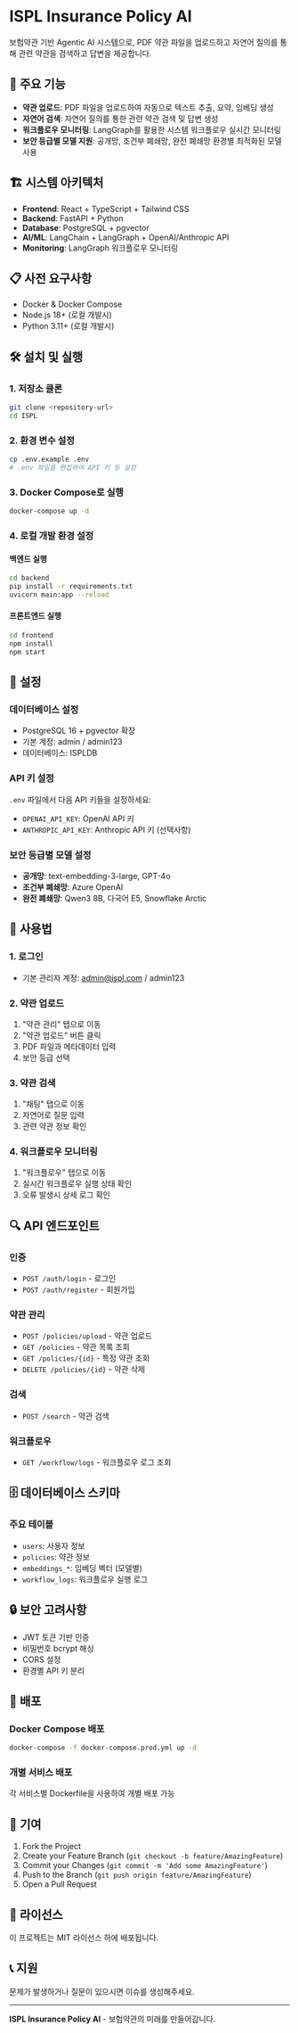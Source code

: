 # ISPL Insurance Policy AI

보험약관 기반 Agentic AI 시스템으로, PDF 약관 파일을 업로드하고 자연어 질의를 통해 관련 약관을 검색하고 답변을 제공합니다.

## 🚀 주요 기능

- **약관 업로드**: PDF 파일을 업로드하여 자동으로 텍스트 추출, 요약, 임베딩 생성
- **자연어 검색**: 자연어 질의를 통한 관련 약관 검색 및 답변 생성
- **워크플로우 모니터링**: LangGraph를 활용한 시스템 워크플로우 실시간 모니터링
- **보안 등급별 모델 지원**: 공개망, 조건부 폐쇄망, 완전 폐쇄망 환경별 최적화된 모델 사용

## 🏗️ 시스템 아키텍처

- **Frontend**: React + TypeScript + Tailwind CSS
- **Backend**: FastAPI + Python
- **Database**: PostgreSQL + pgvector
- **AI/ML**: LangChain + LangGraph + OpenAI/Anthropic API
- **Monitoring**: LangGraph 워크플로우 모니터링

## 📋 사전 요구사항

- Docker & Docker Compose
- Node.js 18+ (로컬 개발시)
- Python 3.11+ (로컬 개발시)

## 🛠️ 설치 및 실행

### 1. 저장소 클론
```bash
git clone <repository-url>
cd ISPL
```

### 2. 환경 변수 설정
```bash
cp .env.example .env
# .env 파일을 편집하여 API 키 등 설정
```

### 3. Docker Compose로 실행
```bash
docker-compose up -d
```

### 4. 로컬 개발 환경 설정

#### 백엔드 실행
```bash
cd backend
pip install -r requirements.txt
uvicorn main:app --reload
```

#### 프론트엔드 실행
```bash
cd frontend
npm install
npm start
```

## 🔧 설정

### 데이터베이스 설정
- PostgreSQL 16 + pgvector 확장
- 기본 계정: admin / admin123
- 데이터베이스: ISPLDB

### API 키 설정
`.env` 파일에서 다음 API 키들을 설정하세요:
- `OPENAI_API_KEY`: OpenAI API 키
- `ANTHROPIC_API_KEY`: Anthropic API 키 (선택사항)

### 보안 등급별 모델 설정
- **공개망**: text-embedding-3-large, GPT-4o
- **조건부 폐쇄망**: Azure OpenAI
- **완전 폐쇄망**: Qwen3 8B, 다국어 E5, Snowflake Arctic

## 📖 사용법

### 1. 로그인
- 기본 관리자 계정: admin@ispl.com / admin123

### 2. 약관 업로드
1. "약관 관리" 탭으로 이동
2. "약관 업로드" 버튼 클릭
3. PDF 파일과 메타데이터 입력
4. 보안 등급 선택

### 3. 약관 검색
1. "채팅" 탭으로 이동
2. 자연어로 질문 입력
3. 관련 약관 정보 확인

### 4. 워크플로우 모니터링
1. "워크플로우" 탭으로 이동
2. 실시간 워크플로우 실행 상태 확인
3. 오류 발생시 상세 로그 확인

## 🔍 API 엔드포인트

### 인증
- `POST /auth/login` - 로그인
- `POST /auth/register` - 회원가입

### 약관 관리
- `POST /policies/upload` - 약관 업로드
- `GET /policies` - 약관 목록 조회
- `GET /policies/{id}` - 특정 약관 조회
- `DELETE /policies/{id}` - 약관 삭제

### 검색
- `POST /search` - 약관 검색

### 워크플로우
- `GET /workflow/logs` - 워크플로우 로그 조회

## 🗄️ 데이터베이스 스키마

### 주요 테이블
- `users`: 사용자 정보
- `policies`: 약관 정보
- `embeddings_*`: 임베딩 벡터 (모델별)
- `workflow_logs`: 워크플로우 실행 로그

## 🔒 보안 고려사항

- JWT 토큰 기반 인증
- 비밀번호 bcrypt 해싱
- CORS 설정
- 환경별 API 키 분리

## 🚀 배포

### Docker Compose 배포
```bash
docker-compose -f docker-compose.prod.yml up -d
```

### 개별 서비스 배포
각 서비스별 Dockerfile을 사용하여 개별 배포 가능

## 🤝 기여

1. Fork the Project
2. Create your Feature Branch (`git checkout -b feature/AmazingFeature`)
3. Commit your Changes (`git commit -m 'Add some AmazingFeature'`)
4. Push to the Branch (`git push origin feature/AmazingFeature`)
5. Open a Pull Request

## 📄 라이선스

이 프로젝트는 MIT 라이선스 하에 배포됩니다.

## 📞 지원

문제가 발생하거나 질문이 있으시면 이슈를 생성해주세요.

---

**ISPL Insurance Policy AI** - 보험약관의 미래를 만들어갑니다.
